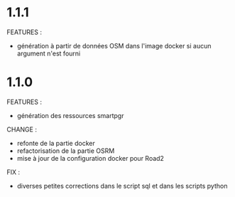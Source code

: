 # 1.1.1

FEATURES : 
- génération à partir de données OSM dans l'image docker si aucun argument n'est fourni

# 1.1.0

FEATURES :
- génération des ressources smartpgr 

CHANGE : 
- refonte de la partie docker
- refactorisation de la partie OSRM
- mise à jour de la configuration docker pour Road2

FIX : 
- diverses petites corrections dans le script sql et dans les scripts python 